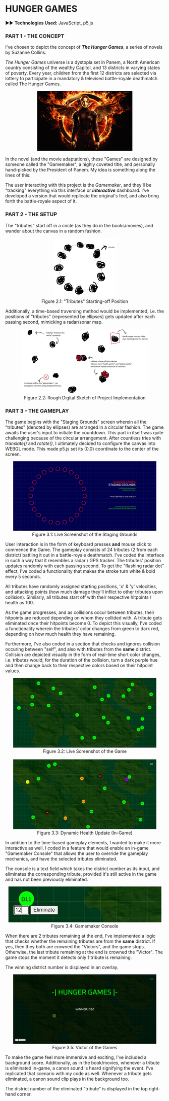 # HUNGER GAMES
▶️▶️ **Technologies Used:** JavaScript, p5.js

### PART 1 - THE CONCEPT
I've chosen to depict the concept of ***The Hunger Games***, a series of novels by Suzanne Collins.

*The Hunger Games* universe is a dystopia set in Panem, a North American country consisting of the wealthy Capitol, and 13 districts in varying states of poverty. Every year, children from the first 12 districts are selected via lottery to participate in a mandatory & televised battle-royale deathmatch called The Hunger Games.

<p align= "center">
<img src= "./HungerGames_Poster.jpg" width=60%> </p>

In the novel (and the movie adaptations), these "Games" are designed by someone called the "Gamemaker", a highly coveted title, and personally hand-picked by the President of Panem. My idea is something along the lines of this:

The user interacting with this project is the *Gamemaker*, and they'll be "tracking" everything via this interface or ***interactive*** dashboard. I've developed a version that would replicate the original's feel, and also bring forth the battle-royale aspect of it.

### PART 2 - THE SETUP
The "tributes" start off in a circle (as they do in the books/movies), and wander about the canvas in a random fashion.

<p align= "center">
<img src= "./InitialSketch_Tributes.jpg" width=40%>
<br>
Figure 2.1: "Tributes" Starting-off Position </p>

Additionally, a time-based traversing method would be implemented, i.e. the positions of "tributes" (represented by ellipses) gets updated after each passing second, mimicking a radar/sonar map.

<p align= "center">
<img src= "./InitialSketch_Logic.jpg" width=80%>
<br>
Figure 2.2: Rough Digital Sketch of Project Implementation </p>

### PART 3 - THE GAMEPLAY

The game begins with the "Staging Grounds" screen wherein all the "tributes" (denoted by ellipses) are arranged in a circular fashion. The game awaits the user's input to initiate the countdown. This part in itself was quite challenging because of the circular arrangement. After countless tries with *translate()* and *rotate()*, I ultimately decided to configure the canvas into WEBGL mode. This made p5.js set its (0,0) coordinate to the center of the screen.

<p align = "center">
<img src = "./StagingGround.JPG" width=90%>
<br>
Figure 3.1: Live Screenshot of the Staging Grounds </p>

User interaction is in the form of keyboard presses **and** mouse click to commence the Game. The gameplay consists of 24 tributes (2 from each district) battling it out in a battle-royale deathmatch. I've coded the interface in such a way that it resembles a radar / GPS tracker. The tributes' position updates randomly with each passing second. To get the "flashing radar dot" effect, I've coded a functionality that makes the stroke turn white & bold every 5 seconds.

All tributes have randomly assigned starting positions, 'x' & 'y' velocities, and attacking points (how much damage they'll inflict to other tributes upon collision). Similarly, all tributes start off with their respective hitpoints / health as 100.

As the game progresses, and as collisions occur between tributes, their hitpoints are reduced depending on whom they collided with. A tribute gets eliminated once their hitpoints become 0. To depict this visually, I've coded a functionality wherein the tributes' color changes from green to dark red, depending on how much health they have remaining.

Furthermore, I've also coded in a section that checks and ignores collision occuring between "self", and also with tributes from the **same** district. Collision are depicted visually in the form of real-time short color changes, i.e. tributes would, for the duration of the collision, turn a dark purple hue and then change back to their respective colors based on their hitpoint values.

<p align = "center">
<img src = "./Gameplay_Start.JPG" width=90%>
<br>
Figure 3.2: Live Screenshot of the Game
<br>
<br>
<img src = "./Gameplay_InGame.JPG" width=90%>
<br>
Figure 3.3: Dynamic Health Update (In-Game) </p>

In addition to the time-based gameplay elements, I wanted to make it more interactive as well. I coded in a feature that would enable an in-game "Gamemaker Console" that allows the user to override the gameplay mechanics, and have the selected tributes eliminated.

The console is a text field which takes the district number as its input, and eliminates the corresponding tribute, provided it's still active in the game and has not been previously eliminated.

<p align = "center">
<img src = "./GMConsole.JPG">
<br>
Figure 3.4: Gamemaker Console </p>

When there are 2 tributes remaining at the end, I've implemented a logic that checks whether the remaining tributes are from the **same** district. If yes, then they both are crowned the "Victors", and the game stops. Otherwise, the last tribute remaining at the end is crowned the "Victor". The game stops the moment it detects only 1 tribute is remaining.

The winning district number is displayed in an overlay.

<p align = "center">
<img src = "./Victor.JPG" width=90%>
<br>
Figure 3.5: Victor of the Games </p>

To make the game feel more immersive and exciting, I've included a background score. Additionally, as in the book/movies, whenever a tribute is eliminated in-game, a canon sound is heard signifying the event. I've replicated that scenario with my code as well. Whenever a tribute gets eliminated, a canon sound clip plays in the background too.

The district number of the eliminated "tribute" is displayed in the top right-hand corner.